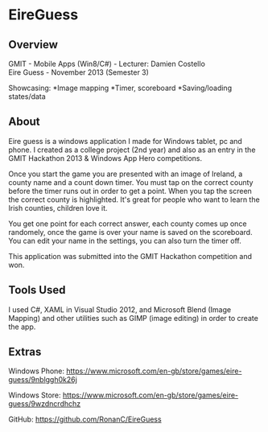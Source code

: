 EireGuess
=========

Overview
-----
GMIT - Mobile Apps (Win8/C#) - Lecturer: Damien Costello  
Eire Guess - November 2013 (Semester 3)

Showcasing:
*Image mapping
*Timer, scoreboard
*Saving/loading states/data​


About
-----
Eire guess is a windows application I made for Windows tablet, pc and phone. I created as a college project (2nd year) and also as an entry in the GMIT Hackathon 2013 & Windows App Hero competitions. 

Once you start the game you are presented with an image of Ireland, a county name and a count down timer. You must tap on the correct county before the timer runs out in order to get a point. When you tap the screen the correct county is highlighted. It's great for people who want to learn the Irish counties, children love it. 

You get one point for each correct answer, each county comes up once randomely, once the game is over your name is saved on the scoreboard. You can edit your name in the settings, you can also turn the timer off. 

This application was submitted into the GMIT Hackathon competition and won.

Tools Used
-----
I used C#, XAML in Visual Studio 2012, and Microsoft Blend (Image Mapping) and other utilities such as GIMP (image editing) in order to create the app.


Extras
-----
Windows Phone:
https://www.microsoft.com/en-gb/store/games/eire-guess/9nblggh0k26j

Windows Store:
https://www.microsoft.com/en-gb/store/games/eire-guess/9wzdncrdhchz

GitHub:
https://github.com/RonanC/EireGuess


